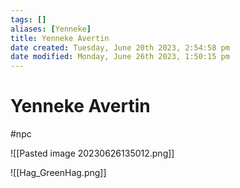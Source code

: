 ```yaml
---
tags: []
aliases: [Yenneke]
title: Yenneke Avertin
date created: Tuesday, June 20th 2023, 2:54:58 pm
date modified: Monday, June 26th 2023, 1:50:15 pm
---
```


# Yenneke Avertin

#npc

![[Pasted image 20230626135012.png]]

![[Hag_GreenHag.png]]
